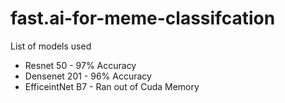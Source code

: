 # fast.ai-for-meme-classifcation
List of models used
* Resnet 50 - 97% Accuracy
* Densenet 201 - 96% Accuracy
* EfficeintNet B7 - Ran out of Cuda Memory
